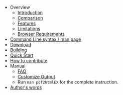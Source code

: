  - Overview
   - [Introduction](https://github.com/coolwanglu/pdf2htmlEX/wiki/Introduction)
   - [Comparison](https://github.com/coolwanglu/pdf2htmlEX/wiki/Comparison)
   - [Features](https://github.com/coolwanglu/pdf2htmlEX/wiki/Feature-List)
   - [Limitations](https://github.com/coolwanglu/pdf2htmlEX/wiki/Limitations)
   - [Browser Requirements](https://github.com/coolwanglu/pdf2htmlEX/wiki/Browser-Requirements)
 - [Command Line syntax / man page](https://github.com/coolwanglu/pdf2htmlEX/wiki/Command-line)
 - [Download](https://github.com/coolwanglu/pdf2htmlEX/wiki/Download)
 - [Building](https://github.com/coolwanglu/pdf2htmlEX/wiki/Building) 
 - [Quick Start](https://github.com/coolwanglu/pdf2htmlEX/wiki/QuickStart)
 - [How to contribute](https://github.com/coolwanglu/pdf2htmlEX/wiki/Contribute)
 - Manual
   - [FAQ](https://github.com/coolwanglu/pdf2htmlEX/wiki/FAQ)
   - [Customize Output](https://github.com/coolwanglu/pdf2htmlEX/wiki/Customize-Output)
   - Run `man pdf2htmlEX` for the complete instruction.
 - [Author's words](https://github.com/coolwanglu/pdf2htmlEX/wiki/Author%27s-Words)
